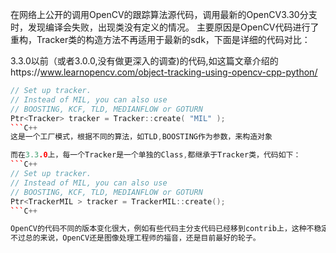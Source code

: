 在网络上公开的调用OpenCV的跟踪算法源代码，调用最新的OpenCV3.30分支时，发现编译会失败，出现类没有定义的情况。
主要原因是OpenCV代码进行了重构，Tracker类的构造方法不再适用于最新的sdk，下面是详细的代码对比：

3.3.0以前（或者3.0.0,没有做更深入的调查)的代码,如这篇文章介绍的https://www.learnopencv.com/object-tracking-using-opencv-cpp-python/
```C++
// Set up tracker. 
// Instead of MIL, you can also use 
// BOOSTING, KCF, TLD, MEDIANFLOW or GOTURN  
Ptr<Tracker> tracker = Tracker::create( "MIL" );
```C++
这是一个工厂模式，根据不同的算法，如TLD,BOOSTING作为参数，来构造对象

而在3.3.0上，每一个Tracker是一个单独的Class,都继承于Tracker类，代码如下：
```C++
// Set up tracker.
// Instead of MIL, you can also use
// BOOSTING, KCF, TLD, MEDIANFLOW or GOTURN
Ptr<TrackerMIL > tracker = TrackerMIL::create();
```C++

OpenCV的代码不同的版本变化很大，例如有些代码主分支代码已经移到contrib上，这种不稳定也给开发者挖了不少坑，
不过总的来说，OpenCV还是图像处理工程师的福音，还是目前最好的轮子。
